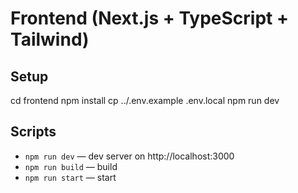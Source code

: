 # Frontend (Next.js + TypeScript + Tailwind)

## Setup
cd frontend
npm install
cp ../.env.example .env.local
npm run dev

## Scripts
- `npm run dev` — dev server on http://localhost:3000
- `npm run build` — build
- `npm run start` — start
